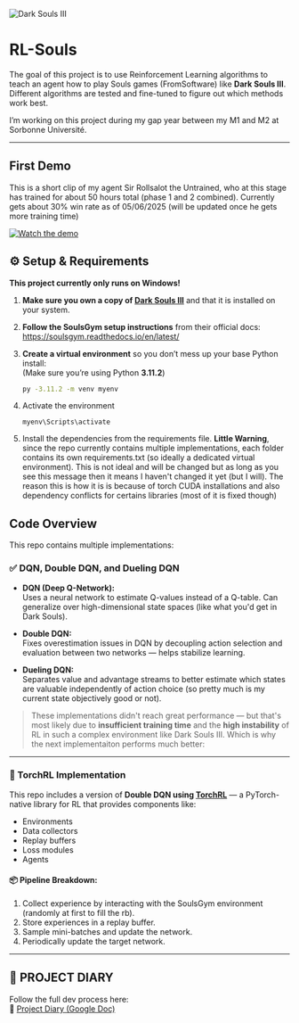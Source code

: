 ![Dark Souls III](https://static.bandainamcoent.eu/high/dark-souls/dark-souls-3/00-page-setup/ds3_game-thumbnail.jpg)
# RL-Souls

The goal of this project is to use Reinforcement Learning algorithms to teach an agent how to play Souls games (FromSoftware) like **Dark Souls III**.  
Different algorithms are tested and fine-tuned to figure out which methods work best.

I’m working on this project during my gap year between my M1 and M2 at Sorbonne Université.

---

## First Demo
This is a short clip of my agent Sir Rollsalot the Untrained, who at this stage has trained for about 50 hours total (phase 1 and 2 combined). Currently gets about 30% win rate as of 05/06/2025 (will be updated once he gets more training time)

[![Watch the demo](https://img.youtube.com/vi/YOUTUBE_ID/0.jpg)](https://youtu.be/qfs3fYU9Z3k)

## ⚙️ Setup & Requirements

**This project currently only runs on Windows!**

1. **Make sure you own a copy of [Dark Souls III](https://store.steampowered.com/app/374320/DARK_SOULS_III/)** and that it is installed on your system.  
2. **Follow the SoulsGym setup instructions** from their official docs: https://soulsgym.readthedocs.io/en/latest/

3. **Create a virtual environment** so you don’t mess up your base Python install:  
   (Make sure you’re using Python **3.11.2**)

   ```bash
   py -3.11.2 -m venv myenv
   ```
4. Activate the environment
    ```
    myenv\Scripts\activate
    ```
5. Install the dependencies from the requirements file. **Little Warning**, since the repo currently contains multiple implementations, each folder contains its own requirements.txt (so ideally a dedicated virtual environment). This is not ideal and will be changed but as long as you see this message then it means I haven't changed it yet (but I will). The reason this is how it is is because of torch CUDA installations and also dependency conflicts for certains libraries (most of it is fixed though)

## Code Overview

This repo contains multiple implementations:

### ✅ DQN, Double DQN, and Dueling DQN

- **DQN (Deep Q-Network):**  
  Uses a neural network to estimate Q-values instead of a Q-table. Can generalize over high-dimensional state spaces (like what you'd get in Dark Souls).

- **Double DQN:**  
  Fixes overestimation issues in DQN by decoupling action selection and evaluation between two networks — helps stabilize learning.

- **Dueling DQN:**  
  Separates value and advantage streams to better estimate which states are valuable independently of action choice (so pretty much is my current state objectively good or not).

> These implementations didn't reach great performance — but that's most likely due to **insufficient training time** and the **high instability** of RL in such a complex environment like Dark Souls III.
> Which is why the next implementaiton performs much better:

---

### 🧠 TorchRL Implementation

This repo includes a version of **Double DQN using [TorchRL](https://pytorch.org/rl/)** — a PyTorch-native library for RL that provides components like:

- Environments  
- Data collectors  
- Replay buffers  
- Loss modules  
- Agents  

#### 📦 Pipeline Breakdown:

1. Collect experience by interacting with the SoulsGym environment (randomly at first to fill the rb).  
2. Store experiences in a replay buffer.  
3. Sample mini-batches and update the network.  
4. Periodically update the target network.

---

## 📝 PROJECT DIARY

Follow the full dev process here:  
📓 [Project Diary (Google Doc)](https://docs.google.com/document/d/1M2HvsFlbMib0nFVNFCUXnuU_41kA6tJAe7srcPvQCS0/edit?usp=sharing)
